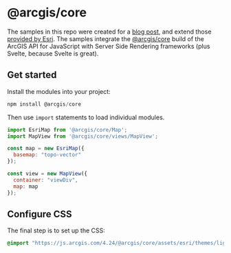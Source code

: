 # @arcgis/core

The samples in this repo were created for a [blog post](https://www.esri.com/arcgis-blog/products/js-api-arcgis/developers/ssr-esm/), and extend those [provided by Esri](https://github.com/Esri/jsapi-resources/tree/master/esm-samples). The samples integrate the [@arcgis/core](https://www.npmjs.com/package/@arcgis/core) build of the ArcGIS API for JavaScript with Server Side Rendering frameworks (plus Svelte, because Svelte is great).

## Get started

Install the modules into your project:

```js
npm install @arcgis/core
```

Then use `import` statements to load individual modules.

```js
import EsriMap from '@arcgis/core/Map';
import MapView from '@arcgis/core/views/MapView';

const map = new EsriMap({
  basemap: "topo-vector"
});

const view = new MapView({
  container: "viewDiv",
  map: map
});
```

## Configure CSS

The final step is to set up the CSS:

```css
@import "https://js.arcgis.com/4.24/@arcgis/core/assets/esri/themes/light/main.css";
```
